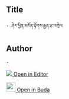 ## Title
	- ཤེར་ཕྱིན་མངོན་རྟོགས་རྒྱན་རྩ་འགྲེལ

## Author
	- 



[<img src="https://img.icons8.com/color/25/000000/edit-property.png"> Open in Editor](http://editor.openpecha.org/P004160)

[<img width="25" src="https://library.bdrc.io/icons/BUDA-small.svg"> Open in Buda](https://library.bdrc.io/show/bdr:IE0OPP004160)
